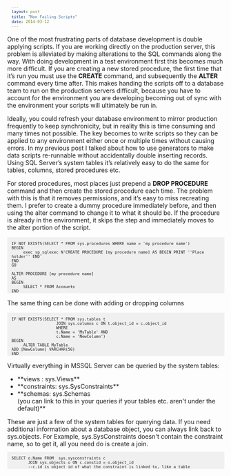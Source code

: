 ```yaml
---
layout: post
title: "Non Failing Scripts"
date: 2014-03-12
---
```


One of the most frustrating parts of database development is double applying scripts.  If you are working directly on the production server, this problem is alleviated by making alterations to the SQL commands along the way.   With doing development in a test environment first this becomes much more difficult.  If you are creating a new stored procedure, the first time that it’s run you must use the **CREATE** command, and subsequently the **ALTER** command every time after.  This makes handing the scripts off to a database team to run on the production servers difficult, because you have to account for the environment you are developing becoming out of sync with the environment your scripts will ultimately be run in.  

Ideally, you could refresh your database environment to mirror production frequently to keep synchronicity, but in reality this is time consuming and many times not possible.  The key becomes to write scripts so they can be applied to any environment either once or multiple times without causing errors.  In my previous post I talked about how to use generators to make data scripts re-runnable without accidentally double inserting records.  Using SQL Server’s system tables it’s relatively easy to do the same for tables, columns, stored procedures etc.  

For stored procedures, most places just prepend a **DROP PROCEDURE** command and then create the stored procedure each time.  The problem with this is that it removes permissions, and it’s easy to miss recreating them.  I prefer to create a dummy procedure immediately before, and then using the alter command to change it to what it should be.  If the procedure is already in the environment, it skips the step and immediately moves to the alter portion of the script.


```

IF NOT EXISTS(SELECT * FROM sys.procedures WHERE name = 'my procedure name')
BEGIN
     exec sp_sqlexec N'CREATE PROCEDURE [my procedure name] AS BEGIN PRINT ''Place holder'' END'
END
GO

ALTER PROCEDURE [my procedure name]
AS
BEGIN
     SELECT * FROM Accounts
END

```


The same thing can be done with adding or dropping columns

```

IF NOT EXISTS(SELECT * FROM sys.tables t 
                   JOIN sys.columns c ON t.object_id = c.object_id
                   WHERE
                   t.Name = 'MyTable' AND 
                   c.Name = 'NewColumn')
BEGIN
     ALTER TABLE MyTable
ADD [NewColumn] VARCHAR(50)
END

```


Virtually everything in MSSQL Server can be queried by the system tables:
<ul> 
<li>**views : sys.Views**</li>
<li>**constraints: sys.SysConstraints**</li>
<li>**schemas: sys.Schemas<br/>(you can link to this in your queries if your tables etc. aren't under the default)**</li>
</ul>
These are just a few of the system tables for querying data.  If you need additional information about a database object, you can always link back to sys.objects.  For Example, sys.SysConstraints doesn't contain the constraint name, so to get it, all you need do is create a join.

```

SELECT o.Name FROM  sys.sysconstraints c 
       JOIN sys.objects o ON c.constid = o.object_id 
       --c.id is object id of what the constraint is linked to, like a table

```


<style type="text/css">
pre {
    background-color: #f0f0f0;
    padding-left: 10px;
    padding-right: 10px;
    font-size:8pt;
}


</style>